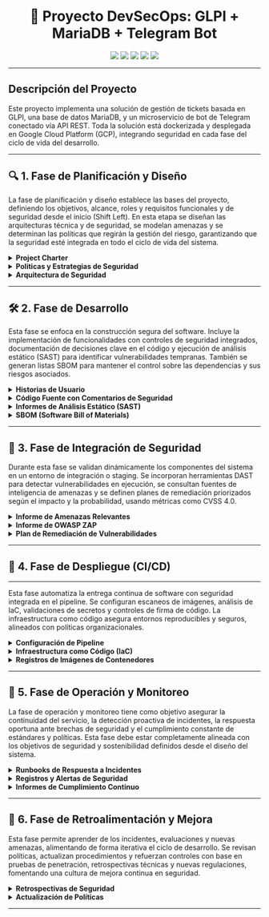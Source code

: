 
<h1 align="center">🔐 Proyecto DevSecOps: GLPI + MariaDB + Telegram Bot</h1>

<p align="center">
  <img src="https://img.shields.io/badge/Status-En%20Desarrollo-lightgrey" />
  <img src="https://img.shields.io/badge/Security-DevSecOps-blue" />
  <img src="https://img.shields.io/badge/GLPI-v10.0.18-green" />
  <img src="https://img.shields.io/badge/Bot-Telegram-lightgrey" />
  <img src="https://img.shields.io/badge/CI/CD-GitHub-orange" />
</p>

---

## Descripción del Proyecto

Este proyecto implementa una solución de gestión de tickets basada en GLPI, una base de datos MariaDB, y un microservicio de bot de Telegram conectado vía API REST. Toda la solución está dockerizada y desplegada en Google Cloud Platform (GCP), integrando seguridad en cada fase del ciclo de vida del desarrollo.

---

## 🔍 1. Fase de Planificación y Diseño

La fase de planificación y diseño establece las bases del proyecto, definiendo los objetivos, alcance, roles y requisitos funcionales y de seguridad desde el inicio (Shift Left). En esta etapa se diseñan las arquitecturas técnica y de seguridad, se modelan amenazas y se determinan las políticas que regirán la gestión del riesgo, garantizando que la seguridad esté integrada en todo el ciclo de vida del sistema.

<details>
<summary><b>Project Charter</b></summary>


## 1. Objetivos
  ### Objetivo General

    Desplegar una plataforma de gestión de soporte basada en GLPI (v10.0.18) en una instancia de GCP, conectada a una base de datos MariaDB y a un microservicio de bot de Telegram que permita consultar tickets.

  ### Objetivos Especificos

    1. 1. Implementar un entorno contenerizado con Docker y Docker Compose para la orquestación completa de servicios en una instancia de **Google Cloud Platform (GCP)**.
    2. Permitir que los usuarios consulten casos mediante el chatbot y reciban asistencia automática a través de la conexión con GLPI.
    3. Asegurar el entorno con mecanismos de control de acceso robustos, desde el diseño del sistema.
    4. Asegurar el entorno con buenas prácticas **DevSecOps**, incluyendo análisis de vulnerabilidades, escaneo de imágenes y uso de variables seguras.

## 2. Roles del Proyecto

  - **Desarrollador Backend**: Encargado de la lógica del chatbot, conexión con GLPI y control de la base de datos.
  - **Ingeniero DevOps**: Responsable de contenerización con Docker, integración y despliegue.
  - **Especialista en Seguridad**: Garantiza el cumplimiento de requisitos de seguridad (autenticación, cifrado, control de acceso).

## 3. Alcance del Proyecto

### 3.1 Sí incluye:

  - Despliegue mediante Docker Compose.
  - Instalación automática desde el repositorio oficial de GLPI.
  - Integración con bot de Telegram como interfaz de consulta.
  - Proceso automatizado mediante CI/CD en GitHub Actions.
  - Seguridad y buenas prácticas DevSecOps incluidas.
  - Seguridad básica (tokens, firewalls, control de acceso).

### 3.2 No incluye:

  - Escalado automático a múltiples instancias.
  - Integración con plataformas diferentes a Telegram.
  - Soporte para múltiples idiomas del bot (fase futura).

### 3.3 Métricas de Éxito

  - 100% de los casos creados por Telegram se reflejan correctamente en GLPI.
  - Tiempo promedio de respuesta del bot < 2 segundos.
  - Tasa de error del chatbot < 5% en generación de tickets.
  - Implementación sin vulnerabilidades críticas detectadas (según escaneo de seguridad).
  - Accesos no autorizados bloqueados en ambiente de prueba (según logs de firewall).

## 4. Requisitos de Seguridad (Shift Left)

### 4.1 Desde el diseño:

  - Validación de entrada/salida entre bot y GLPI.
  - Comunicación cifrada (uso de tokens).

### 4.2 Durante el desarrollo:

  - Análisis de dependencias con herramientas como Trivy o Snyk.
  - Analsis con Docker Scode.
  - Revisión de código (linters, escáneres de vulnerabilidades).

### 4.3 Antes del despliegue:

  - Auditoría de roles y accesos. Usuarios y Tokens Agregar Tabla 
  - Políticas de red seguras (puertos mínimos abiertos). Firewall de Google Cloud Plattform 
  Agregar evidencia
  
### 4.4 En ejecución:

  - Monitoreo con alertas de acceso sospechoso. (Monitoreo de Firewall GCP)


</details>
<details>
<summary><b>Politicas y Estrategias de Seguridad</b></summary>

## Políticas de seguridad aplicables


Con el fin de garantizar los principios de seguridad (Confidencialidad, Integridad y Disponibilidad) sobre toda la solución, se adoptan un conjunto de normas y buenas prácticas recomendadas a nivel internacional.


### 1. ISO/IEC 27001:2022 – Sistema de Gestión de Seguridad de la Información (SGSI)

Marco que incluye requisitos relacionados con el análisis de riesgos, control de accesos y seguridad desde el inicio (Integración y despliegue continuo).

#### Controles técnicos del anexo A:


1. **A 14.3 Gestión de la seguridad en los ciclos de vida de los sistemas de información**  
   - **Aplicable a:** Control de versiones de código fuente de GLPI  
   - **Recomendación:** Documentar cambios del código a través de GitHub.

2. **A 14.2 – Desarrollo seguro de aplicaciones**  
   - **Aplicable a:** Código fuente de GLPI, API Rest y ChatBot.  
   - **Recomendación:** Validación del código fuente, librerías y dependencias a través de xxxx (Sonar, Snyk).


### 2. ISO/IEC 27005:2018 Gestión de riesgos

Marco metodológico para la identificación, análisis y tratamiento de riesgos. Se aplica en conjunto con Magerit.


### 3. MAGERIT – Metodología de Análisis y gestión de riesgos de los sistemas de información

Metodología española que incluye la identificación de activos, amenazas, vulnerabilidades, evaluación, tratamiento y seguimiento de riesgos.

---

## Metodología seleccionada: MAGERIT

MAGERIT (Metodología de Análisis y Gestión de Riesgos de los Sistemas de Información) se utiliza para estructurar el análisis de riesgos mediante la identificación de activos, amenazas e impactos.

De acuerdo con esta metodología se detallan las fases de la gestión de riesgos:

---

## 1. Identificación de Activos

### 1.1 Inventario de Activos
<div align="center">

| Nombre de Activo       | Tipo de Activo   | Descripción                          |
|------------------------|------------------|--------------------------------------|
| GLPI                   | Aplicación       | Sistema de gestión de tickets        |
| Base de datos MariaDB  | Datos/Información| Base de datos de GLPI                |
| Google Cloud           | Infraestructura  | Nube pública                         |
| Contenedores Docker    | Plataforma       | Entorno de ejecución contenerizado   |
| API REST               | Servicio         | Integración con servicios externos   |
| ChatBot                | Aplicación       | Aplicación para comunicación         |

</div>

### 1.2 Valoración de Activos

### GLPI

<div align="center">

| Impacto / Principio   | Confidencialidad | Integridad | Disponibilidad |
|-----------------------|------------------|------------|----------------|
| Económico             | Media            | Alta       | Alta           |
| Legal y regulatorio   | Alta             | Alta       | Media          |
| Reputacional          | Media            | Alta       | Alta           |
| Operacional           | Media            | Alta       | Alta           |

</div>

### Base de Datos MariaDB

(Idéntica valoración que GLPI)

### Google Cloud

<div align="center">

| Impacto / Principio   | Confidencialidad | Integridad | Disponibilidad |
|-----------------------|------------------|------------|----------------|
| Económico             | Media            | Alta       | Alta           |
| Legal y regulatorio   | Media            | Alta       | Media          |
| Reputacional          | Media            | Alta       | Alta           |
| Operacional           | Media            | Alta       | Alta           |

</div>

### Contenedores Docker

<div align="center">

| Impacto / Principio   | Confidencialidad | Integridad | Disponibilidad |
|-----------------------|------------------|------------|----------------|
| Económico             | Media            | Alta       | Alta           |
| Legal y regulatorio   | Bajo             | Media      | Media          |
| Reputacional          | Media            | Media      | Alta           |
| Operacional           | Media            | Alta       | Alta           |

</div>

### API REST

<div align="center">

| Impacto / Principio   | Confidencialidad | Integridad | Disponibilidad |
|-----------------------|------------------|------------|----------------|
| Económico             | Media            | Media      | Media          |
| Legal y regulatorio   | Alta             | Alta       | Media          |
| Reputacional          | Media            | Media      | Media          |
| Operacional           | Media            | Alta       | Alta           |

</div>

### ChatBot

<div align="center">

| Impacto / Principio   | Confidencialidad | Integridad | Disponibilidad |
|-----------------------|------------------|------------|----------------|
| Económico             | Bajo             | Media      | Bajo           |
| Legal y regulatorio   | Media            | Media      | Bajo           |
| Reputacional          | Media            | Media      | Bajo           |
| Operacional           | Media            | Media      | Bajo           |

</div>

---

## 2. Identificación y Evaluación de Riesgos

### 2.1 Identificación de Riesgos y Vulnerabilidades

<div align="center">

| Amenaza              | Activo Afectado     | Vulnerabilidad                           |
|----------------------|---------------------|-------------------------------------------|
| Acceso no autorizado | GLPI                | Ausencia de doble factor de autenticación |
| Pérdida de datos     | Base de datos MariaDB | Fallo de configuración o backup         |
| Fallo de contenedores| Contenedores Docker | Omisión de políticas de reinicio          |
| Fuga de datos        | API REST            | Ausencia de cifrado                       |
| Respuestas incorrectas| ChatBot            | Configuración o entrenamiento incorrecto  |

</div>

### 2.2 Valoración de Riesgos

<div align="center">

| Amenaza              | Activo Afectado     | Probabilidad | Impacto | Riesgo |
|----------------------|---------------------|--------------|---------|--------|
| Acceso no autorizado | GLPI                | Alta         | Alto    | Alto   |
| Pérdida de datos     | MariaDB             | Media        | Alto    | Alto   |
| Fallo de contenedores| Docker              | Media        | Medio   | Medio  |
| Fuga de datos        | API REST            | Alta         | Medio   | Alto   |
| Respuestas incorrectas| ChatBot            | Baja         | Medio   | Bajo   |

</div>

---

## 3. Planes de Tratamiento

Periodo de aplicación: **3 semanas por riesgo**

<div align="center">

| Riesgo                 | Plan de Acción - Mitigación                                                                 |
|------------------------|---------------------------------------------------------------------------------------------|
| Acceso no autorizado   | Implementación de MFA, validación de matriz de perfilamiento y monitoreo                   |
| Pérdida de datos       | Configuración de backups automáticos                                                       |
| Fallo de contenedores  | Políticas de reinicio en docker-compose (`restart: always`)                               |
| Fuga de datos          | Implementación de cifrado y validación de entradas                                          |
| Respuestas incorrectas | Supervisión de la configuración del ChatBot                                                 |

</div>

---

## 4. Seguimiento y Monitoreo

### 4.1 Revisión Trimestral de Planes de Acción

  **Responsables y Acciones:**

  - **Especialista en Seguridad**: Evaluar la eficacia de los controles.
  - **Project Manager**: Supervisar cumplimiento de los plazos.
  - **Equipo Técnico (DevOps y BackEnd)**: Aplicar controles, documentar evidencias.

  **Actividades Trimestrales:**

  - Revisión de riesgos activos.
  - Análisis de desviaciones respecto al plan.
  - Documentar nuevas acciones si los planes no son efectivos.

  **Resultados Trimestrales:**

  - Informe de plan de tratamiento de riesgos.
  - Informe de valoración de activos.

---

## 5. Roles y Responsabilidades

### Project Manager

- Seguimiento de los planes y cumplimiento de plazos.
- Facilitar la comunicación técnica.

### Desarrollador Backend

- Aplicar buenas prácticas de desarrollo seguro.
- Validar autenticación y controles de acceso.

### Ingeniero DevOps

- Asegurar integración y despliegue continuo.
- Garantizar ejecución consistente y resistente a fallos de contenedores.


### Especialista en Seguridad

- Acompañar el proceso de gestión de riesgos.
- Supervisar implementación de controles.
- Comunicar recomendaciones de seguridad al equipo técnico.

---

</details>
<details>
<summary><b>Arquitectura de Seguridad</b></summary>

## Arquitectura de alto nivel

  ![Arquitectura de Alto Nivel](./images/Alto_Nivel.png)

  Este diagrama muestra la arquitectura de alto nivel para desplegar GLPI en Google Cloud: sobre una máquina virtual Linux/Ubuntu (dentro de Google Cloud) corre Docker, que levanta tres contenedores principales: el de GLPI (la aplicación web), el de MySQL (la base de datos) y el del bot (un servicio que consume la API REST de GLPI). El usuario accede desde Internet, atraviesa un firewall y se conecta al contenedor de GLPI; este a su vez lee y escribe datos en la base de datos MySQL y ofrece servicios REST que el bot utiliza para crear y gestionar tickets automáticamente.

## Diagrama de Despliegue

  ![Diagrama de Despliegue ](./images/Despliegue.png)
  

  

</details>

---

## 🛠️ 2. Fase de Desarrollo

Esta fase se enfoca en la construcción segura del software. Incluye la implementación de funcionalidades con controles de seguridad integrados, documentación de decisiones clave en el código y ejecución de análisis estático (SAST) para identificar vulnerabilidades tempranas. También se generan listas SBOM para mantener el control sobre las dependencias y sus riesgos asociados.

<details>
<summary><b>Historias de Usuario</b></summary>

<div align="center">

| **Inicio de sesión seguro en GLPI** |
|---------------------|
| **Como** Usuario del sistema GLPI.<br>**Quiero** Iniciar sesión mediante autenticación de dos factores (MFA)<br>**Para** Prevenir accesos no autorizados aunque se filtre mi contraseña |
| **Criterios de Aceptación**|  
|- El sistema GLPI debe ofrecer MFA (correo, app de autenticación o SMS).<br>- Contraseñas con complejidad mínima (mayúsculas, símbolos, longitud >12).<br>- Bloqueo de sesión tras 5 intentos fallidos.|

</div>

---

<div align="center">

| **Envío de tickets por chatbot con entrada segura** |
|---------------------|
| **Como** usuario que interactúa desde Telegram,<br>**Quiero** enviar solicitudes a través del chatbot,<br>**Para** crear tickets en GLPI sin comprometer el sistema. |
| **Criterios de Aceptación**|  
|- El bot debe sanitizar todos los mensajes antes de enviarlos a GLPI.<br>- Validación de formato y longitud de entrada.<br>- Logs de entradas rechazadas por motivos de seguridad.|

</div>

---

<div align="center">

| **Autenticación del chatbot con GLPI** |
|---------------------|
| **Como** desarrollador,<br>**Quiero** que el microservicio del bot se autentique mediante una API Key única,<br>**Para** evitar accesos no autorizados al sistema GLPI. |
| **Criterios de Aceptación**|  
|- La API Key debe guardarse en variables de entorno, no en el código fuente.<br>- Validación del token en cada solicitud del bot a GLPI.<br>- Rotación periódica de claves.|

</div>

---

<div align="center">

| **Seguridad en la conexión a la base de datos** |
|---------------------|
| **Como** administrador de infraestructura,<br>**Quiero** que GLPI se conecte de forma cifrada a la base de datos MariaDB,<br>**Para** proteger los datos en tránsito en GCP. |
| **Criterios de Aceptación**|  
|- Conexión TLS habilitada entre GLPI y MariaDB.<br>- Usuario de base de datos con permisos mínimos.<br>- Contraseñas almacenadas cifradas en secretos de GCP o archivos `.env`.|

</div>

---

<div align="center">

| **Despliegue seguro de microservicios** |
|---------------------|
| **Como** DevOps,<br>**Quiero** desplegar el chatbot como contenedor con imágenes verificadas,<br>**Para** garantizar que no contienen software malicioso. |
| **Criterios de Aceptación**|  
|- Imagen escaneada con herramientas como Trivy o Syft.<br>- Uso de imágenes oficiales o minimalistas (ej: `python:slim`, `node:alpine`).|

</div>

---

<div align="center">

| **Monitoreo de actividades sospechosas** |
|---------------------|
| **Como** DevOps,<br>**quiero** monitorear interacciones anómalas entre el bot y GLPI,<br>**para** detectar posibles ataques de fuerza bruta o abuso del sistema. |
| **Criterios de Aceptación**|  
|- Alertas ante entradas no válidas repetidas.<br>- Alertas ante entradas no válidas repetidas.<br>- Revisión manual de logs mediante Cloud Logging de GCP.|

</div>

---

<div align="center">

| **Control de acceso al microservicio** |
|---------------------|
| **Como** administrador de red,<br>**quiero** que el chatbot solo se comunique con GLPI a través de una red interna en GCP,<br>**para** reducir la superficie de ataque. |
| **Criterios de Aceptación**|  
|- El bot debe desplegarse en la misma VPC que GLPI.<br>- Puertos de acceso al backend cerrados a Internet.<br>- Firewall y reglas IAM controladas por etiqueta o servicio.|

</div>

---

<div align="center">

| **Cumplimiento de privacidad y confidencialidad** |
|---------------------|
| **Como** oficial de cumplimiento,<br>**quiero** asegurarme de que los datos personales manejados por el bot (nombres, emails, mensajes) estén protegidos,<br>**para** cumplir con regulaciones como la Ley de Protección de Datos Personales. |
| **Criterios de Aceptación**|  
|- Ningún dato personal se guarda en texto plano fuera de la base de datos.<br>- Cifrado en tránsito y en reposo.<br>- Accesos auditables y trazables en GCP.|

</div>

---

<div align="center">

| **Validación del origen de mensajes del bot** |
|---------------------|
| **Como** ingeniero de seguridad,<br>**quiero** validar que los mensajes recibidos por el bot provienen de autenticados,<br>**para** evitar suplantaciones o ataques tipo spoofing. |
| **Criterios de Aceptación**|  
|- Validación del `token de verificación` según el proveedor.<br>- Rechazo de mensajes sin cabeceras válidas.

</div>

---

</details>
<details>
<summary><b>Código Fuente con Comentarios de Seguridad</b></summary>

Se realizó una revisión exhaustiva del código fuente del proyecto, incorporando anotaciones de seguridad directamente en los archivos Dockerfile, archivos .env y el flujo de CI/CD. Estas anotaciones explican decisiones críticas relacionadas con la protección de credenciales, la reducción de la superficie de ataque, el uso seguro de variables de entorno y buenas prácticas en la construcción de contenedores. El objetivo es fortalecer la postura de seguridad desde la fase de construcción y despliegue.

**Link de consulta del informe:** [Clic aquí](https://github.com/jaiderospina/DevSecOps2025/blob/main/ExamenFinal/GRUPO2/Documentaci%C3%B3n/Reportes/Anotaciones%20de%20Seguridad.md)

</details>
<details>
<summary><b>Informes de Análisis Estático (SAST)</b></summary>

## 1. Informe de Resultados del Análisis Estático con SNYK

##Informe de Resultados del Análisis Estático

**Proyecto:** GLPI (versión auditada 10.0.17)  
**Lenguaje:** PHP  
**Herramienta:** Snyk  
**Total de vulnerabilidades detectadas:** 630  
**Fecha del análisis:** _[01 mayo 2025]_

---

## Resumen de Resultados por Tipo de Vulnerabilidad

| Tipo de Vulnerabilidad                                   | Total Encontrado |
|----------------------------------------------------------|------------------|
| Cross-site Scripting (XSS)                               | 381              |
| SQL Injection                                            | 168              |
| Uso de Password Hashing Inseguro                         | 52               |
| Path Traversal                                           | 13               |
| Exposición de Información (Information Exposure)         | 7                |
| Inclusión de Archivos (File Inclusion)                   | 4                |
| Inyección de Comandos (Command Injection)                | 2                |
| Deserialización Insegura                                 | 2                |
| Denegación de Servicio por Exp. Reg. (ReDoS)             | 1                |

---

## Detalle Técnico por Tipo de Vulnerabilidad

### 1. Cross-site Scripting (XSS) – 381 ocurrencias
- **Descripción técnica:** Inyección de scripts maliciosos en páginas vistas por otros usuarios, debido a la falta de escape en variables mostradas en el navegador.
- **Impacto potencial:** Robo de cookies, redirecciones no autorizadas, ejecución remota de scripts.

---

### 2. SQL Injection – 168 ocurrencias
- **Descripción técnica:** Inclusión de entradas del usuario en consultas SQL sin sanitización ni uso de sentencias preparadas.
- **Impacto potencial:** Manipulación de datos, acceso no autorizado, eliminación o robo de información.

---

### 3. Uso de Password Hashing Inseguro – 52 ocurrencias
- **Descripción técnica:** Uso de funciones como `md5()` o `sha1()` para el almacenamiento de contraseñas.
- **Impacto potencial:** Vulnerabilidad ante ataques de diccionario y fuerza bruta, facilitando el compromiso de cuentas.

---

### 4. Path Traversal – 13 ocurrencias
- **Descripción técnica:** Inclusión de rutas dinámicas sin validación, permitiendo el acceso a archivos fuera del directorio autorizado.
- **Impacto potencial:** Lectura o escritura de archivos sensibles en el servidor.

---

### 5. Exposición de Información – 7 ocurrencias
- **Descripción técnica:** Salida de mensajes de error, trazas de pila o estructuras internas en la respuesta al cliente.
- **Impacto potencial:** Fugas de información sensible, ayuda al reconocimiento del sistema por parte de un atacante.

---

### 6. Inclusión de Archivos – 4 ocurrencias
- **Descripción técnica:** Uso de funciones como `include` o `require` con rutas influenciadas por el usuario.
- **Impacto potencial:** Ejecución remota de código o carga de archivos maliciosos.

---

### 7. Inyección de Comandos – 2 ocurrencias
- **Descripción técnica:** Ejecución de comandos del sistema operativo a través de funciones como `exec`, `system`, o similares, con entradas del usuario.
- **Impacto potencial:** Control total del servidor si es explotado correctamente.

---

### 8. Deserialización Insegura – 2 ocurrencias
- **Descripción técnica:** Deserialización de objetos provenientes de fuentes no confiables.
- **Impacto potencial:** Ejecución arbitraria de código o modificación de flujo lógico.

---

### 9. Denegación de Servicio por Expresiones Regulares (ReDoS) – 1 ocurrencia
- **Descripción técnica:** Uso de expresiones regulares vulnerables a patrones que generan alta carga de CPU.
- **Impacto potencial:** Bloqueo o lentitud del sistema ante entradas especialmente diseñadas.

---

## Conclusión del Informe

El análisis revela una alta concentración de vulnerabilidades críticas, principalmente del tipo **Cross-site Scripting** y **SQL Injection**, que representan un riesgo significativo para la seguridad del sistema. Se recomienda priorizar la revisión de los componentes afectados por estas dos categorías.

---

## 2. Análisis de Imagenes con Docker Scode

- **GLPI-APP Informe:** [Clic aquí](https://github.com/jaiderospina/DevSecOps2025/blob/main/ExamenFinal/GRUPO2/Documentaci%C3%B3n/Reportes/glpi-app.md)

- **GLPI-BOT Informe:** [Clic aquí](https://github.com/jaiderospina/DevSecOps2025/blob/main/ExamenFinal/GRUPO2/Documentaci%C3%B3n/Reportes/glpi-db.md)

- **GLPI-DB Informe:** [Clic aquí](https://github.com/jaiderospina/DevSecOps2025/blob/main/ExamenFinal/GRUPO2/Documentaci%C3%B3n/Reportes/glpi-bot.md)

### 2.1 Priorización de Vulnerabilidades

Con base en los reportes generados por Docker Scout, se identificaron las siguientes vulnerabilidades en las imágenes utilizadas:

<div align="center">

| Imagen           | Críticas | Altas | Medias | Bajas |
|------------------|----------|-------|--------|-------|
| `glpi-db`        | 4        | 35    | 24     | 9     |
| `glpi-app`       | 0        | 3     | 16     | 27    |
| `glpi-bot`       | 0        | 1     | 1      | 29    |

</div>

Las vulnerabilidades fueron priorizadas según los siguientes criterios:

  - **Impacto en la disponibilidad**:  
    - `glpi-bot`: `CVE-2024-47874` permite un ataque DoS mediante consumo de memoria ilimitado en formularios, afectando directamente la disponibilidad del chatbot.

  - **Impacto en la confidencialidad de datos**:  
    - `glpi-app`: `CVE-2023-50782` en la librería `cryptography` puede permitir el descifrado de mensajes TLS, afectando la confidencialidad del sistema GLPI.

  - **Exposición externa**:  
    - Los contenedores `glpi-app` y `glpi-bot` exponen servicios HTTP/HTTPS, por lo que las vulnerabilidades con vector de ataque remoto (`AV:N`) son especialmente críticas.

  - **Alta puntuación CVSS 4.0, CVSS 3.1**:  
    - Se identificaron múltiples vulnerabilidades con puntuaciones CVSS ≥ 8.7 en `glpi-db` y `glpi-bot`.

### 2.2 Plan remediación

  1. **`glpi-db`**: actualizar imagen base ≥ `1.23.8`.
  2. **`glpi-app`**: actualizar dependencias `cryptography` y `pyjwt`.
  3. **`glpi-bot`**: mitigar DoS actualizando `Starlette` a `>=0.40.0`.

---

## 2.3 Integración de Seguridad en el Pipeline DevSecOps

### 2.3.1 Recomendado:

- Integrar  **Scout CLI** en el pipeline CI/CD para escanear las imágenes Docker en cada `build`.
- Configurar el pipeline para **bloquear despliegues** con CVSS ≥ 7.0 no mitigadas.
- Añadir escaneo SAST con herramientas como `SonarQube`, `Bandit` o `Semgrep`.

### 2.3.2 Estrategias de Remediación

  - **Actualización de dependencias vulnerables**:
    - `cryptography` ≥ `42.0.0`
    - `pyjwt` ≥ `2.4.0`
    - `starlette` ≥ `0.40.0`
    - Imagen base ≥ `1.23.8` en `glpi-db`

  - **Mejoras de seguridad en Docker**:
    - Minimizar superficie de ataque utilizando imágenes ligeras como `alpine`.
    - Eliminar herramientas y paquetes innecesarios del `Dockerfile`.
    - Aplicar buenas prácticas de configuración en `Docker Compose` y redes.

  - **Segmentación y control de acceso**:
    - Restringir el acceso al contenedor `glpi-db` solo a IPs internas.
    - Usar variables de entorno seguras y cifradas para contraseñas.


</details>
<details>
<summary><b>SBOM (Software Bill of Materials)</b></summary>

**COLOCAR CONTENIDO AQUÍ**
### Inventario de librerias, dependencia esternas
### Vulnerabilidades conocidas (Usar documentacion de GLPI)
</details>

---

## 🔄 3. Fase de Integración de Seguridad

Durante esta fase se validan dinámicamente los componentes del sistema en un entorno de integración o staging. Se incorporan herramientas DAST para detectar vulnerabilidades en ejecución, se consultan fuentes de inteligencia de amenazas y se definen planes de remediación priorizados según el impacto y la probabilidad, usando métricas como CVSS 4.0.

<details>
<summary><b>Informe de Amenazas Relevantes </b></summary>


A continuación, se relaciona el informe sobre amenazas de ataques similares en la industria. En particular, la vulnerabilidad de **Broken Authentication**, documentada en el informe [OWASP API Top 10 – API2:2023](https://owasp.org/API-Security/editions/2023/en/0xa2-broken-authentication/), donde ejemplifica cómo configuraciones inadecuadas pueden permitir accesos no autorizados y explotación de bots conectados vía API REST.

**Link de consulta del informe:** [Clic aquí](https://github.com/jaiderospina/DevSecOps2025/blob/main/ExamenFinal/GRUPO2/Documentaci%C3%B3n/Reportes/Threat%20Intelligence%20Reports.md)

</details>
<details>
<summary><b>Informe de OWASP ZAP</b></summary>

**COLOCAR CONTENIDO AQUÍ**

</details>
<details>
<summary><b>Plan de Remediación de Vulnerabilidades</b></summary>


A continuación, se relacionan las vulnerabilidades más altas en el proyecto GLPI 10.8.18 (PHP) y sobre las cuáles se elabora el cronograma para la remediación:


## 1. Resumen de vulnerabilidades detectadas

| Tipo de Vulnerabilidad         | CWE      | Prioridad | Descripción breve                                                         |
|-------------------------------|----------|-----------|----------------------------------------------------------------------------|
| Cross-site Scripting (XSS)    | CWE-79   | 854       | Inyección de scripts que se ejecutan en el navegador del usuario.         |
| Path Transversal                | CWE-23   | 803       | Acceso a archivos fuera del directorio permitido.                         |
| Regular Expression DoS (ReDoS)| CWE-400  | 801       | Uso de expresiones regulares costosas en CPU ante entrada maliciosa.     |


## 2. Priorización de riesgos

Se categoriza la criticidad basada en el puntaje de prioridad:

- 🔴 **Alta Prioridad (Urgente)**: ≥ 850  
- 🟠 **Media Prioridad (Próxima iteración)**: 800 – 849  
- 🟢 **Baja Prioridad (Programar)**: < 800 _(No aplican en este caso para las vulnerabilidades priorizadas)_


## 3. Cronograma de Corrección

| Vulnerabilidad                | Prioridad | Tiempo Estimado de Remediación | Fecha Límite Propuesta     |
|------------------------------|-----------|-------------------------------|-----------------------------|
| Cross-site Scripting (XSS)   | 854       | 1–3 días                       | Dentro de la primera semana |
| Path Traversal               | 803       | 3–5 días                       | Semana 2                    |
| Regular Expression DoS       | 801       | 5–7 días                       | Semana 2–3                  |



## 4. Plan de acción por vulnerabilidad

### ✅ Cross-site Scripting (XSS) – CWE-79

- **Acción correctiva**:
  - Escapar o sanear toda salida de datos del usuario.
  - Validar entradas HTML y deshabilitar ejecución de código dinámico no controlado.

### ✅ Path Transversal – CWE-23

- **Acción correctiva**:
  - Validar y normalizar rutas de archivos (`realpath`, validaciones manuales).
  - Restringir acceso a directorios permitidos únicamente.


### ✅ Regular Expression DoS (ReDoS) – CWE-400

- **Acción correctiva**:
  - Evitar patrones regex con retroceso excesivo.
  - Limitar longitud de entrada y usar expresiones eficientes.


Con este plan se busca garantizar la mitigación oportuna de las vulnerabilidades más críticas, minimizando el riesgo para la integridad y seguridad del proyecto (Principalmente en código PHP de GLPI).


</details>

---

## 🚀 4. Fase de Despliegue (CI/CD)

---

Esta fase automatiza la entrega continua de software con seguridad integrada en el pipeline. Se configuran escaneos de imágenes, análisis de IaC, validaciones de secretos y controles de firma de código. La infraestructura como código asegura entornos reproducibles y seguros, alineados con políticas organizacionales.

<details>
<summary><b>Configuración de Pipeline</b></summary>

Existe un flujo de CI/CD basado en GitHub Actions. Este pipeline está definido en el directorio .github/workflows/ci-cd.yml.

- Se activa al hacer push en la rama master y ejecuta los siguientes JOB

    - **build-and-push:**

      - Clona el repositorio
      - Define una variable IMAGE_DATE con la fecha actual
      - Inicia sesión en Docker Hub
      - Construye y sube las imágenes Docker de:

        - glpi-app
        - glpi-db
        - glpi-bot

      Cada imagen recibe dos etiquetas: :YYYYMMDD y :latest

    - **deploy (depende de build-and-push):**
      - Autentica en GCP con credenciales de servicio
      - Instala el SDK de gcloud
      - Se conecta por SSH a la instancia especificada
      - Dentro de la VM, detiene los contenedores actuales, actualiza las imágenes y levanta los servicios con Docker Compose

---

</details>
<details>
<summary><b>Infraestructura como Código (IaC)</b></summary>

---

  El proyecto usa Docker Compose como “Infraestructura” local
  La verdadera “infraestructura” que define el repositorio es el propio docker-compose.yml (en la raíz), que especifica:

   - glpi-db (MariaDB)
   - glpi-app (contenedor PHP-FPM + Nginx)
   - glpi-bot (contenedor Python + Ngrok)
  
  Ese docker-compose.yml funciona como un equivalente “IaC” a nivel de orquestación de contenedores. Esta configuración (versionada en Git) asegura entornos reproducibles: quien clone el repo y ejecute docker-compose up -d obtiene el mismo resultado.

---

</details>
<details>
<summary><b>Registros de Imágenes de Contenedores</b></summary>
  
---

  En glpiDevSecOps se sigue este patrón:

  **Destino: Google Container Registry (GCR):**
  
  - Cada vez que GitHub Actions construye una imagen (glpi-app o glpi-bot), la etiqueta como:

```bash  
  gcr.io/<GCP_PROJECT_ID>/glpi-app:<GIT_SHA>
  gcr.io/<GCP_PROJECT_ID>/glpi-bot:<GIT_SHA>
 ```

  - Esa misma ruta aparece en los pasos de “push”:

 ```bash  
  docker push gcr.io/${{ secrets.GCP_PROJECT_ID }}/glpi-app:${{ github.sha }}
  docker push gcr.io/${{ secrets.GCP_PROJECT_ID }}/glpi-bot:${{ github.sha }}
 ```

  ***redenciales para autenticarse**

  - En los Secrets de GitHub se guarda la llave de servicio de GCP (GCP_SA_KEY) y se hace un login tipo:

```bash  
    echo "${{ secrets.GCP_SA_KEY }}" | docker login -u _json_key --password-stdin https://gcr.io
```
  Así, el runner puede realizar el docker push sin problemas de permisos.

  **Trazabilidad en versiones**

  Al usar ${{ github.sha }}, cada push de imagen corresponde exactamente a un commit específico.
  En producción, cuando el pipeline hace “docker pull” y levanta el contenedor.

---

</details>

---

## 📡 5. Fase de Operación y Monitoreo

La fase de operación y monitoreo tiene como objetivo asegurar la continuidad del servicio, la detección proactiva de incidentes, la respuesta oportuna ante brechas de seguridad y el cumplimiento constante de estándares y políticas. Esta fase debe estar completamente alineada con los objetivos de seguridad y sostenibilidad definidos desde el diseño del sistema.

<details>
<summary><b>Runbooks de Respuesta a Incidentes</b></summary>

---

Documentos operativos que describen paso a paso cómo actuar frente a distintos escenarios de riesgo, con el objetivo de minimizar el impacto y restaurar los servicios rápidamente.

## Ejemplos incluidos:

### Contención de ransomware en contenedores Docker:
- Aislar el contenedor afectado del resto de la red (`docker network disconnect` o reglas de firewall).
- Detener el servicio mediante `docker stop`.
- Ejecutar verificación de integridad del volumen con checksums.
- Restaurar desde una copia de seguridad verificada.
- Notificar al equipo de seguridad.

### Fallo en la conexión del chatbot con GLPI:
- Verificar logs de errores del bot (`docker logs bot_service`).
- Validar conectividad entre servicios internos (`docker exec` + `curl`).
- Reiniciar servicios de backend si aplica.
- Registrar la incidencia en el historial del sistema.

### Acceso sospechoso desde IP no autorizada:
- Generar alerta en el sistema SIEM.
- Ejecutar bloqueo de IP en el firewall del contenedor o del host.
- Revisar logs de auditoría.
- Notificar al responsable de seguridad para evaluación forense.

---

</details>
<details>
<summary><b>Registros y Alertas de Seguridad</b></summary>

---

Implementación de un sistema de monitoreo continuo mediante herramientas SIEM que permitan recopilar, visualizar y analizar eventos del entorno en tiempo real.

## Elementos configurados:

- **SIEM**: Splunk o ELK Stack

### Logs capturados:
- Eventos de acceso y autenticación (chatbot, GLPI, MySQL).
- Errores de servicios en contenedores Docker.
- Actividad inusual del bot (mensajes no reconocidos, errores de conexión).
- Cambios en archivos de configuración.

### Alertas automatizadas:
- Múltiples intentos fallidos de login.
- Acceso fuera de horario laboral.
- Generación de tickets con palabras clave críticas (e.g., “urgente”, “fallo masivo”).
- Escaladas de permisos o cambios en roles.

---

</details>
<details>
<summary><b>Informes de Cumplimiento Continuo</b></summary>

---

Mecanismo automatizado de verificación de cumplimiento con estándares de seguridad, utilizando herramientas que auditan la configuración del sistema periódicamente.

## Herramientas sugeridas:
- **Chef InSpec**: para verificar que las configuraciones cumplen políticas definidas (cifrado, autenticación, puertos abiertos).
- **OpenSCAP** o **ComplianceAsCode**: para auditorías más detalladas.

## Ejemplos de validaciones:
- Verificar que todas las conexiones a GLPI usen **HTTPS**.
- Confirmar que solo puertos necesarios estén abiertos en cada contenedor.
- Validar que los tokens **JWT** tengan expiración y cifrado fuerte.
- Asegurar que los **backups** estén en ubicación segura y sean verificables.
- Revisión automática de roles definidos en GLPI contra una plantilla aprobada.

</details>

---

## 🔁 6. Fase de Retroalimentación y Mejora

Esta fase permite aprender de los incidentes, evaluaciones y nuevas amenazas, alimentando de forma iterativa el ciclo de desarrollo. Se revisan políticas, actualizan procedimientos y refuerzan controles con base en pruebas de penetración, retrospectivas técnicas y nuevas regulaciones, fomentando una cultura de mejora continua en seguridad.

<details>
<summary><b>Retrospectivas de Seguridad</b></summary>


Analizar eventos de seguridad y vulnerabilidades identificadas durante el ciclo de vida del sistema, con el fin de implementar mejoras continuas en la protección de los activos del proyecto.

**Lecciones Aprendidas:**

| Evento | Descripción | Causa Raíz | Medidas Correctivas | Estado |
|--------|-------------|------------|----------------------|--------|
| Intento de acceso no autorizado al microservicio del bot | Se detectaron múltiples solicitudes no autenticadas hacia la API del bot. | Endpoint expuesto sin autenticación. | Implementación de validación JWT y lista blanca de IPs. | Aplicado |
| Vulnerabilidades en imágenes de Docker (Snyk) | Snyk detectó dependencias con vulnerabilidades críticas (OpenSSL, libc). | Uso de imágenes base no actualizadas. | Cambio a imágenes oficiales y escaneo en cada build. | Aplicado |
| Exposición de datos sensibles | Snyk alertó sobre credenciales y datos personales en archivos `.env`. | Manejo inseguro de secretos. | Migración a GCP Secret Manager y auditoría de uso de datos personales. | Aplicado |

**Herramientas Usadas:**
- **Snyk**: Escaneo de vulnerabilidades en contenedores y dependencias.
- **GitLab CI/CD**: Automatización del análisis de seguridad en el pipeline.
- **Google Cloud Operations**: Monitoreo y logging de eventos de seguridad.


</details>
<details>
<summary><b>Actualización de Políticas</b></summary>


Asegurar que las políticas del proyecto se mantengan actualizadas con respecto a normativas locales, mejores prácticas y aprendizajes del proceso.

| Documento | Versión Anterior | Cambio Realizado | Fecha | Responsable |
|-----------|------------------|------------------|-------|-------------|
| Política de Tratamiento de Datos Personales | v1.0 | Incorporación de principios y deberes establecidos por la **Ley 1581 de 2012**. | 2025-05-18 | Oficial de Protección de Datos |
| Política de Gestión de Secretos | v1.2 | Integración con GCP Secret Manager y rotación periódica. | 2025-05-15 | Equipo DevSecOps |
| Protocolo de Respuesta a Incidentes | v0.9 | Inclusión de ruta de notificación para incidentes que involucren datos personales. | 2025-05-25 | CISO |
| Política de Control de Acceso | v1.0 | Aplicación de autenticación basada en roles y mínimos privilegios. | 2025-05-20 | Seguridad Aplicada |

**Normativas y Buenas Prácticas Consideradas:**
- **Ley 1581 de 2012** – Protección de Datos Personales (Colombia).
- **Reglamento GDPR (UE)** – Aplicado en principios comunes de protección de datos.
- **NIST Cybersecurity Framework** – Control y respuesta ante incidentes.
- **CIS Benchmarks** – Seguridad para Docker y Google Cloud Platform.
- **OWASP Top 10 & Docker Security Cheat Sheet** – Mitigación de riesgos comunes.

</details>

---
